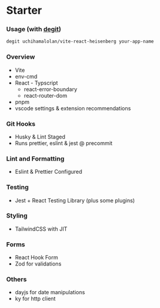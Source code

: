 # Starter

### Usage (with [degit](https://github.com/Rich-Harris/degit))
```bash
degit uchihamalolan/vite-react-heisenberg your-app-name
```

### Overview

- Vite
- env-cmd
- React - Typscript
  - react-error-boundary
  - react-router-dom
- pnpm
- vscode settings & extension recommendations

### Git Hooks

- Husky & Lint Staged
- Runs prettier, eslint & jest @ precommit

### Lint and Formatting

- Eslint & Prettier Configured

### Testing

- Jest + React Testing Library (plus some plugins)

### Styling

- TailwindCSS with JIT

### Forms

- React Hook Form
- Zod for validations

### Others

- dayjs for date manipulations
- ky for http client
